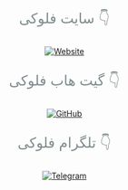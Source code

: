 <!-- SITE Button with Text -->
<div style="margin-top: 25px; text-align: center;">
  <p style="color: #7f8c8d; font-size: 25px;">سایت فلوکی 👇</p>
  <a href="https://canfigvpn.github.io/web/" target="_blank">
    <img src="https://img.shields.io/badge/Website-FLOKI-1A8FCA?style=for-the-badge&logo=firefox&logoColor=white" alt="Website" style="transition: transform 0.01s ease-in-out;" onmouseover="this.style.transform='scale(1.3)'" onmouseout="this.style.transform='scale(1.0)'">
  </a>
</div>

<!-- GitHub Button with Text -->
<div style="margin-top: 25px; text-align: center;">
  <p style="color: #7f8c8d; font-size: 25px;">گیت هاب فلوکی 👇</p>
  <a href="https://github.com/FLOKI000/FLOKI/" target="_blank">
    <img src="https://img.shields.io/badge/GitHub-FLOKI-181717?style=for-the-badge&logo=github&logoColor=white" alt="GitHub" style="transition: transform 0.01s ease-in-out;" onmouseover="this.style.transform='scale(1.3)'" onmouseout="this.style.transform='scale(1.0)'">
  </a>
</div>

<!-- Telegram Button with Text -->
<div style="margin-top: 25px; text-align: center;">
  <p style="color: #7f8c8d; font-size: 25px;">تلگرام فلوکی 👇</p>
  <a href="https://t.me/FLOKI000" target="_blank">
    <img src="https://img.shields.io/badge/Telegram-FLOKI000-1A8FCA?style=for-the-badge&logo=telegram&logoColor=white" alt="Telegram" style="transition: transform 0.01s ease-in-out;" onmouseover="this.style.transform='scale(1.3)'" onmouseout="this.style.transform='scale(1.0)'">
  </a>
</div>

<footer style="margin-top: 50px; text-align: center; color: #7f8c8d;">
